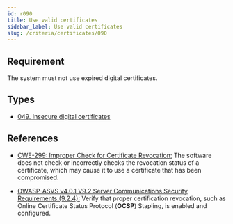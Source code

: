 ```yaml
---
id: r090
title: Use valid certificates
sidebar_label: Use valid certificates
slug: /criteria/certificates/090
---
```


## Requirement

The system must not use expired digital certificates.

## Types

- [049. Insecure digital certificates](/types/049)

## References

- [CWE-299: Improper Check for Certificate Revocation:](https://cwe.mitre.org/data/definitions/299.html)
The software does not check
or incorrectly checks the revocation status
of a certificate,
which may cause it to use a certificate
that has been compromised.

- [OWASP-ASVS v4.0.1 V9.2 Server Communications Security Requirements.(9.2.4):](https://owasp.org/www-project-application-security-verification-standard/)
Verify that proper certification revocation,
such as Online Certificate Status Protocol
(**OCSP**) Stapling,
is enabled and configured.
